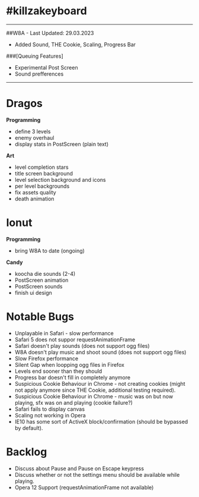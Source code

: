 #killzakeyboard
==============
___

##W8A - Last Updated: 29.03.2023
- Added Sound, THE Cookie, Scaling, Progress Bar

###[Queuing Features]
- Experimental Post Screen
- Sound prefferences

___

Dragos
======

**Programming**
- define 3 levels
- enemy overhaul
- display stats in PostScreen (plain text)

**Art**
- level completion stars
- title screen background
- level selection background and icons
- per level backgrounds
- fix assets quality
- death animation

Ionut
=====

**Programming**
- bring W8A to date (ongoing)

**Candy**
- koocha die sounds (2-4)
- PostScreen animation
- PostScreen sounds
- finish ui design

Notable Bugs
====
- Unplayable in Safari - slow performance
- Safari 5 does not suppor requestAnimationFrame
- Safari doesn't play sounds (does not support ogg files)
- W8A doesn't play music and shoot sound (does not support ogg files)
- Slow Firefox performance
- Silent Gap when loopping ogg files in Firefox
- Levels end sooner than they should
- Progress bar doesn't fill in completely anymore
- Suspicious Cookie Behaviour in Chrome - not creating cookies (might not apply anymore since THE Cookie, additional testing required).
- Suspicious Cookie Behaviour in Chrome - music was on but now playing, sfx was on and playing (cookie failure?)
- Safari fails to display canvas
- Scaling not working in Opera
- IE10 has some sort of ActiveX block/confirmation (should be bypassed by default).

Backlog
=====
- Discuss about Pause and Pause on Escape keypress
- Discuss whether or not the settings menu should be available while playing.
- Opera 12 Support (requestAnimationFrame not available)
